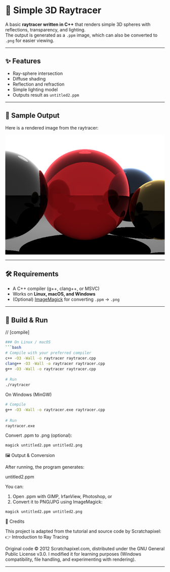 # 🌌 Simple 3D Raytracer

A basic **raytracer written in C++** that renders simple 3D spheres with reflections, transparency, and lighting.  
The output is generated as a `.ppm` image, which can also be converted to `.png` for easier viewing.

---

## ✨ Features
- Ray-sphere intersection
- Diffuse shading
- Reflection and refraction
- Simple lighting model
- Outputs result as `untitled2.ppm`

---

## 📸 Sample Output

Here is a rendered image from the raytracer:

![Raytracer Output](untitled2.png)

---

## 🛠 Requirements
- A C++ compiler (g++, clang++, or MSVC)
- Works on **Linux, macOS, and Windows**
- (Optional) [ImageMagick](https://imagemagick.org) for converting `.ppm` → `.png`

---

## 🚀 Build & Run

// [compile]
```bash
### On Linux / macOS
```bash
# Compile with your preferred compiler
c++ -O3 -Wall -o raytracer raytracer.cpp
clang++ -O3 -Wall -o raytracer raytracer.cpp
g++ -O3 -Wall -o raytracer raytracer.cpp

# Run
./raytracer
```
On Windows (MinGW)
```bash
# Compile
g++ -O3 -Wall -o raytracer.exe raytracer.cpp

# Run
raytracer.exe
```

Convert .ppm to .png (optional):
```bash
magick untitled2.ppm untitled2.png
```

🖼 Output & Conversion

After running, the program generates:

untitled2.ppm

You can:
1. Open .ppm with GIMP, IrfanView, Photoshop, or
2. Convert it to PNG/JPG using ImageMagick:
``` bash
magick untitled2.ppm untitled2.png
```
📖 Credits

This project is adapted from the tutorial and source code by Scratchapixel:
👉 Introduction to Ray Tracing

Original code © 2012 Scratchapixel.com, distributed under the GNU General Public License v3.0.
I modified it for learning purposes (Windows compatibility, file handling, and experimenting with rendering).

---

